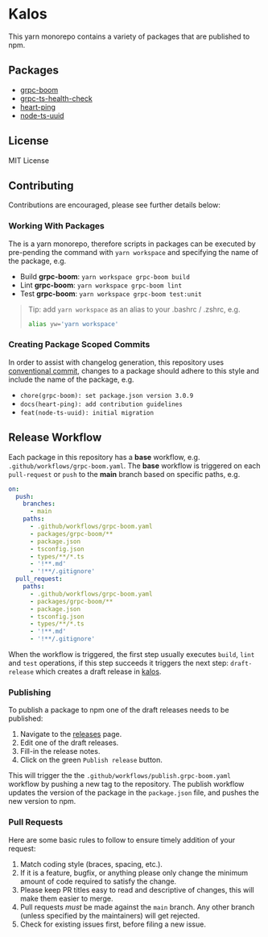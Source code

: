 # Kalos

This yarn monorepo contains a variety of packages that are published to npm.

## Packages

- [grpc-boom](./packages/grpc-boom/README.md)
- [grpc-ts-health-check](./packages/grpc-ts-health-check/README.md)
- [heart-ping](./packages/heart-ping/README.md)
- [node-ts-uuid](./packages/node-ts-uuid/README.md)

## License

MIT License

## Contributing

Contributions are encouraged, please see further details below:

### Working With Packages

The is a yarn monorepo, therefore scripts in packages can be executed by pre-pending the command
with `yarn workspace` and specifying the name of the package, e.g.

- Build **grpc-boom**: `yarn workspace grpc-boom build`
- Lint **grpc-boom**: `yarn workspace grpc-boom lint`
- Test **grpc-boom**: `yarn workspace grpc-boom test:unit`

> Tip: add `yarn workspace` as an alias to your .bashrc / .zshrc, e.g.
>
> ```sh
> alias yw='yarn workspace'
> ```

### Creating Package Scoped Commits

In order to assist with changelog generation, this repository uses
[conventional commit](https://www.conventionalcommits.org/en/v1.0.0/#specification), changes to a
package should adhere to this style and include the name of the package, e.g.

- `chore(grpc-boom): set package.json version 3.0.9`
- `docs(heart-ping): add contribution guidelines`
- `feat(node-ts-uuid): initial migration`

## Release Workflow

Each package in this repository has a **base** workflow, e.g. `.github/workflows/grpc-boom.yaml`.
The **base** workflow is triggered on each `pull-request` or `push` to the **main** branch based on
specific paths, e.g.

```yaml
on:
  push:
    branches:
      - main
    paths:
      - .github/workflows/grpc-boom.yaml
      - packages/grpc-boom/**
      - package.json
      - tsconfig.json
      - types/**/*.ts
      - '!**.md'
      - '!**/.gitignore'
  pull_request:
    paths:
      - .github/workflows/grpc-boom.yaml
      - packages/grpc-boom/**
      - package.json
      - tsconfig.json
      - types/**/*.ts
      - '!**.md'
      - '!**/.gitignore'
```

When the workflow is triggered, the first step usually executes `build`, `lint` and `test`
operations, if this step succeeds it triggers the next step: `draft-release` which creates a draft
release in [kalos](https://github.com/nicolaspearson/kalos/releases).

### Publishing

To publish a package to npm one of the draft releases needs to be published:

1. Navigate to the [releases](https://github.com/nicolaspearson/kalos/releases) page.
2. Edit one of the draft releases.
3. Fill-in the release notes.
4. Click on the green `Publish release` button.

This will trigger the the `.github/workflows/publish.grpc-boom.yaml` workflow by pushing a new tag
to the repository. The publish workflow updates the version of the package in the `package.json`
file, and pushes the new version to npm.

### Pull Requests

Here are some basic rules to follow to ensure timely addition of your request:

1. Match coding style (braces, spacing, etc.).
2. If it is a feature, bugfix, or anything please only change the minimum amount of code required to
   satisfy the change.
3. Please keep PR titles easy to read and descriptive of changes, this will make them easier to
   merge.
4. Pull requests _must_ be made against the `main` branch. Any other branch (unless specified by the
   maintainers) will get rejected.
5. Check for existing issues first, before filing a new issue.
